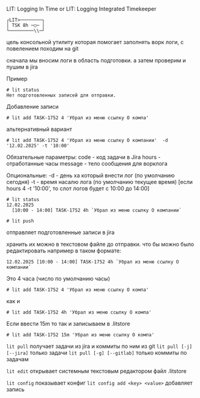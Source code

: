 LIT: Logging In Time
or
LIT: Logging Integrated Timekeeper
```
┌LIT>────────┐
│ TSK 8h ─○─ │ 
└─────────\\─┘
```

цель консольной утилиту которая помогает заполнять ворк логи, с повелением походим на git

сначала мы вносим логи в область подготовки. а затем проверим и пушим в jira 

Пример
```
# lit status 
Нет подготовленных записей для отправки.
```
Добавление записи 
```
# lit add TASK-1752 4 'Убрал из меню ссылку О компа' 
```
альтернативный вариант 
```
# lit add TASK-1752 4 'Убрал из меню ссылку О компании'  -d '12.02.2025' -t '10:00' 
```
Обязательные параметры:
code - код задачи в Jira
hours - отработанные часы 
message - тело сообщения для ворклога

Опциональные:
-d - день ха который внести лог (по умолчанию сегодня)
-t - время насалю лога (по умолчанию текущее время) [если hours 4 -t '10:00', то слот логов будет с 10:00 до 14:00]

```
# lit status 
12.02.2025
  [10:00 - 14:00] TASK-1752 4h `Убрал из меню ссылку О компании`
```

```
# lit push
```
отправляет подготовленные записи в jira 

хранить их можно в текстовом файле до отправки. что бы можно было редактировать
например в таком формате:
```
12.02.2025 [10:00 - 14:00] TASK-1752 4h `Убрал из меню ссылку О компании`
```

Это 4 часа (число по умолчанию часы) 
```
# lit add TASK-1752 4 'Убрал из меню ссылку О компа' 
```
как и 
```
# lit add TASK-1752 4h 'Убрал из меню ссылку О компа' 
``` 
Если ввести 15m то так и записываем в .litstore 
```
# lit add TASK-1752 15m 'Убрал из меню ссылку О компа' 
```

`lit pull` получает задачи из jira и коммиты по ним из git
`lit pull [-j] [--jira]` только задачи 
`lit pull [-g] [--gitlab]` только коммиты по задачам 


`lit edit` открывает системным текстовым редактором файл .litstore

`lit config` показывает конфиг
`lit config add <key> <value>` добавляет запись 

